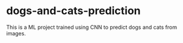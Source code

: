 # dogs-and-cats-prediction
This is a ML project trained using CNN to predict dogs and cats from images.
